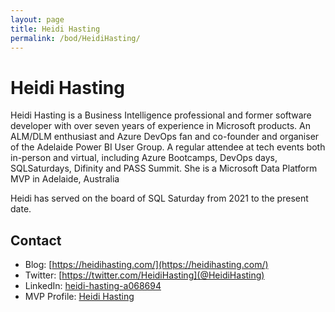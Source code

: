 ```yaml
---
layout: page
title: Heidi Hasting
permalink: /bod/HeidiHasting/
---
```

# Heidi Hasting
Heidi Hasting is a Business Intelligence professional and former software developer with over seven years of experience in Microsoft products. An ALM/DLM enthusiast and Azure DevOps fan and co-founder and organiser of the Adelaide Power BI User Group. A regular attendee at tech events both in-person and virtual, including Azure Bootcamps, DevOps days, SQLSaturdays, Difinity and PASS Summit. She is a Microsoft Data Platform MVP in Adelaide, Australia

Heidi has served on the board of SQL Saturday from 2021 to the present date.

## Contact
- Blog: [https://heidihasting.com/](https://heidihasting.com/)
- Twitter: [https://twitter.com/HeidiHasting](@HeidiHasting)
- LinkedIn: [heidi-hasting-a068694](https://www.linkedin.com/in/heidi-hasting-a068694/)
- MVP Profile: [Heidi Hasting](https://mvp.microsoft.com/en-US/MVP/profile/4dc92c13-cdb0-ec11-983f-000d3a1017e3)

